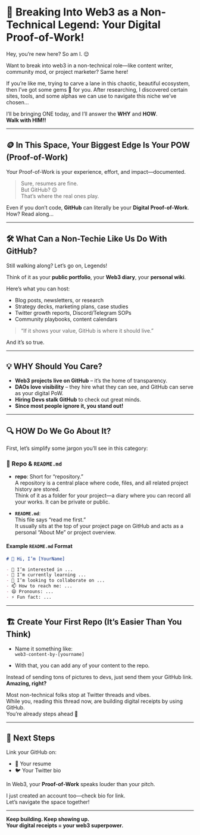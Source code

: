 # 🚀 Breaking Into Web3 as a Non-Technical Legend: Your Digital Proof-of-Work!

Hey, you’re new here? So am I. 😌

Want to break into web3 in a non-technical role—like content writer, community mod, or project marketer? Same here!

If you’re like me, trying to carve a lane in this chaotic, beautiful ecosystem, then I’ve got some gems 💎 for you. After researching, I discovered certain sites, tools, and some alphas we can use to navigate this niche we’ve chosen…

I’ll be bringing ONE today, and I’ll answer the **WHY** and **HOW**.
<br>
**Walk with HIM!!**

---

## 🪙 In This Space, Your Biggest Edge Is Your POW (Proof-of-Work)

Your Proof-of-Work is your experience, effort, and impact—documented.

> Sure, resumes are fine.  
> But GitHub? 😌  
> That’s where the real ones play.

Even if you don’t code, **GitHub** can literally be your **Digital Proof-of-Work**.  
How? Read along…

---

## 🛠️ What Can a Non-Techie Like Us Do With GitHub?

Still walking along? Let’s go on, Legends!

Think of it as your **public portfolio**, your **Web3 diary**, your **personal wiki**.

Here’s what you can host:

- Blog posts, newsletters, or research
- Strategy decks, marketing plans, case studies
- Twitter growth reports, Discord/Telegram SOPs
- Community playbooks, content calendars

> “If it shows your value, GitHub is where it should live.”

And it’s so true.

---

## 💡 WHY Should You Care?

- **Web3 projects live on GitHub** – it’s the home of transparency.
- **DAOs love visibility** – they hire what they can see, and GitHub can serve as your digital PoW.
- **Hiring Devs stalk GitHub** to check out great minds.
- **Since most people ignore it, you stand out!**

---

## 🔍 HOW Do We Go About It?

First, let’s simplify some jargon you’ll see in this category:

### 📁 Repo & `README.md`

- **repo**: Short for “repository.”  
  A repository is a central place where code, files, and all related project history are stored.  
  Think of it as a folder for your project—a diary where you can record all your works. It can be private or public.

- **`README.md`**:  
  This file says “read me first.”  
  It usually sits at the top of your project page on GitHub and acts as a personal “About Me” or project overview.

#### Example `README.md` Format

```markdown
# 👋 Hi, I’m [YourName]

- 👀 I’m interested in ...
- 🌱 I’m currently learning ...
- 💞️ I’m looking to collaborate on ...
- 📫 How to reach me: ...
- 😄 Pronouns: ...
- ⚡ Fun fact: ...
```

---

## 🏗️ Create Your First Repo (It’s Easier Than You Think)

- Name it something like:  
  `web3-content-by-[yourname]`

- With that, you can add any of your content to the repo.

Instead of sending tons of pictures to devs, just send them your GitHub link. **Amazing, right?**

Most non-technical folks stop at Twitter threads and vibes.  
While you, reading this thread now, are building digital receipts by using GitHub.  
You’re already steps ahead 🚀

---

## 🔗 Next Steps

Link your GitHub on:
- 🧾 Your resume
- 🐦 Your Twitter bio

In Web3, your **Proof-of-Work** speaks louder than your pitch.

I just created an account too—check bio for link.  
Let’s navigate the space together!

---

**Keep building. Keep showing up.**  
**Your digital receipts = your web3 superpower.**